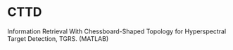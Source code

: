 # CTTD
Information Retrieval With Chessboard-Shaped Topology for Hyperspectral Target Detection, TGRS. (MATLAB)
